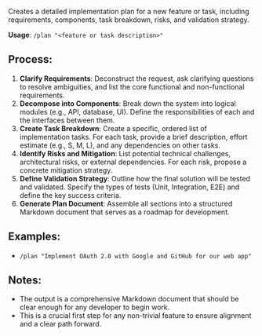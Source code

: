 Creates a detailed implementation plan for a new feature or task, including requirements, components, task breakdown, risks, and validation strategy.

**Usage**: `/plan "<feature or task description>"`

## Process:
1.  **Clarify Requirements**: Deconstruct the request, ask clarifying questions to resolve ambiguities, and list the core functional and non-functional requirements.
2.  **Decompose into Components**: Break down the system into logical modules (e.g., API, database, UI). Define the responsibilities of each and the interfaces between them.
3.  **Create Task Breakdown**: Create a specific, ordered list of implementation tasks. For each task, provide a brief description, effort estimate (e.g., S, M, L), and any dependencies on other tasks.
4.  **Identify Risks and Mitigation**: List potential technical challenges, architectural risks, or external dependencies. For each risk, propose a concrete mitigation strategy.
5.  **Define Validation Strategy**: Outline how the final solution will be tested and validated. Specify the types of tests (Unit, Integration, E2E) and define the key success criteria.
6.  **Generate Plan Document**: Assemble all sections into a structured Markdown document that serves as a roadmap for development.

## Examples:
- `/plan "Implement OAuth 2.0 with Google and GitHub for our web app"`

## Notes:
- The output is a comprehensive Markdown document that should be clear enough for any developer to begin work.
- This is a crucial first step for any non-trivial feature to ensure alignment and a clear path forward.